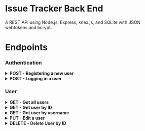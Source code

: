 # Issue Tracker Back End

A REST API using Node.js, Express, knex.js, and SQLite with JSON
webtokens and bcrypt.

# Endpoints

### Authentication

<details>

<summary><b>POST - Registering a new user</b></summary>

<b>Endpoint:</b> `/auth/register`

Requires a user_name, password, first, and last name

```json
{
    "user_name": "JSmith12",
    "password": "8675309",
    "first_name": "John",
    "last_name": "Smith"
}
```

On success, returns status code 201, the user object, and auth token

All users are defaulted to the role of developer and can be made managers
or administrators by administrators only

```json
{
    "user": {
        "userName": "JSmith12",
        "firstName": "John",
        "lastName": "Smith",
        "role": "Developer"
    },
    "token": "eyJhbGciO..."
}
```
</details>

<details>
<summary><b>POST - Logging in a user</b></summary>

<b>Endpoint:</b> `/auth/login`

Requires an object with a valid username and password:

```json
{
  "user_name": "JSmith12",
  "password": "8675309"
}
```

On success, returns status code 201, the user object, and auth token
```json
{
  "user": {
          "id": 18,
          "userName": "JSmith12",
          "firstName": "John",
          "lastName": "Smith",
          "role": "Developer"
      },
  "token": "JhbGciOiJIUzI1NiIsI..."
}
```

</details>

### User

<details>

<summary><b>GET - Get all users</b></summary>

<b>Endpoint:</b> `/users`

No request body required but token is needed

On success, returns status code 200 and array of users

```json
[
    {
        "id": 1,
        "userName": "JSmith12",
        "firstName": "John",
        "lastName": "Smith",
        "role": "Admin"
    },
    {
        "id": 2,
        "userName": "CodyyLee",
        "firstName": "Cody",
        "lastName": "Lee",
        "role": "Manager"
    },
    {
        "id": 3,
        "userName": "Reececap",
        "firstName": "Reece",
        "lastName": "Gabriel",
        "role": "Developer"
    }
]
```

</details>

<details>

<summary><b>GET - Get user by ID</b></summary>

<b>Endpoint:</b> `/users/:id`

No request body required but token is needed

On success, returns status code 200 and user object

Object contains user's information as well as currently assigned issues

<i>(Example: "baseURL/users/id/2")</i>

```json
{
    "id": 2,
    "userName": "CodyyLee",
    "firstName": "Cody",
    "lastName": "Lee",
    "role": "Manager",
    "issues": [
        {
            "id": 1,
            "title": "Infinite Loop in UserDisplay Component",
            "description": "useEffect on line 16 triggers infinite loop",
            "importance": "Dire",
            "assigned_to": "CodyyLee",
            "created_by": "GCJ2",
            "status": 1,
            "last_updated_by": "Reececap",
            "created_at": "2020-07-28 17:32:00",
            "updated_at": "2020-07-28 17:32:00"
        }
    ]
}
```

</details>

<details>

<summary><b>GET - Get user by username</b></summary>

<b>Endpoint:</b> `/users/:username`

No request body required but token is needed

On success, returns status code 200 and user object

Object contains user's information as well as currently assigned issues

<i>(Example: "baseURL/users/username/QuieroPizza")</i>
```json
{
    "id": 4,
    "userName": "QuieroPizza",
    "firstName": "Gabe",
    "lastName": "Anguiano",
    "role": "Guest",
    "issues": [
        {
            "id": 3,
            "title": "JSON Web Tokens Not Active",
            "description": "JSON Web Tokens need to replace session cookies",
            "importance": "Major",
            "assigned_to": "QuieroPizza",
            "created_by": "CodyyLee",
            "status": 0,
            "last_updated_by": "GCJ2",
            "created_at": "2020-07-28 17:32:00",
            "updated_at": "2020-07-28 17:32:00"
        },
        {
            "id": 4,
            "title": "Test 4",
            "description": "Test 4",
            "importance": "Major",
            "assigned_to": "QuieroPizza",
            "created_by": "CodyyLee",
            "status": 0,
            "last_updated_by": "GCJ2",
            "created_at": "2020-07-28 17:32:00",
            "updated_at": "2020-07-28 17:32:00"
        }
    ]
}
```

</details>

<details>
<summary><b>PUT - Edit a user</b></summary>

<b>Endpoint:</b> `/users/:id` 

Authorization token required in headers
 
Only the user and system admin may edit user data

Body of request contains changes to be made 

<i>(Example: "baseURL/users/2")</i>

```json
{
    "user_name": "GCJ2",
    "password": "hashedPassword2",
    "first_name": "Greg",
    "last_name": "Johnson"
}
```

On success, returns status code 200 and user object

```json
{
    "id": 1,
    "userName": "GCJ2",
    "password": "hashedPassword2",
    "firstName": "Greg",
    "lastName": "Johnson",
    "role": "Admin"
}
```

</details>

<details>
<summary><b>DELETE - Delete User by ID</b></summary>

<b>Endpoint:</b> `/users/:id` 
</br>Authorization token required in headers. Only the user can delete their own account.
</br>No request body required.

On success, returns status code 200 and success message

<i>(Example: "baseURL/users/21")</i>
```json
{
    "message": "User deleted"
}
```

</details>